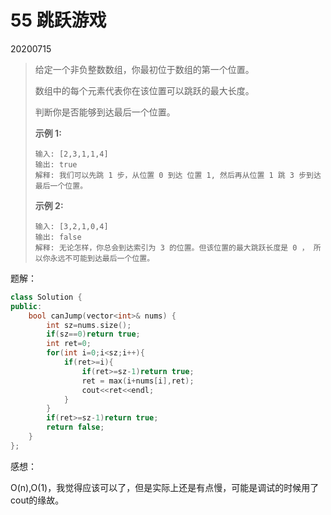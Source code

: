 # 55 跳跃游戏

20200715

> 
> 给定一个非负整数数组，你最初位于数组的第一个位置。
>
> 数组中的每个元素代表你在该位置可以跳跃的最大长度。
>
> 判断你是否能够到达最后一个位置。
>
> **示例 1:**
>
> ```
> 输入: [2,3,1,1,4]
> 输出: true
> 解释: 我们可以先跳 1 步，从位置 0 到达 位置 1, 然后再从位置 1 跳 3 步到达最后一个位置。
> ```
>
> **示例 2:**
>
> ```
> 输入: [3,2,1,0,4]
> 输出: false
> 解释: 无论怎样，你总会到达索引为 3 的位置。但该位置的最大跳跃长度是 0 ， 所以你永远不可能到达最后一个位置。
> ```

题解：

```c++
class Solution {
public:
    bool canJump(vector<int>& nums) {
        int sz=nums.size();
        if(sz==0)return true;
        int ret=0;
        for(int i=0;i<sz;i++){
            if(ret>=i){
                if(ret>=sz-1)return true;
                ret = max(i+nums[i],ret);
                cout<<ret<<endl;
            }
        }
        if(ret>=sz-1)return true;
        return false;
    }
};
```

感想：

O(n),O(1)，我觉得应该可以了，但是实际上还是有点慢，可能是调试的时候用了cout的缘故。

